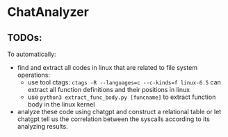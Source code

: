 # ChatAnalyzer
## TODOs:
To automatically:
- find and extract all codes in linux that are related to file system operations:
    - use tool ctags: ```ctags -R --languages=c --c-kinds=f linux-6.5``` can extract all function definitions and their positions in linux
    - use ```python3 extract_func_body.py [funcname]``` to extract function body in the linux kernel
- analyze these code using chatgpt and construct a relational table or let chatgpt tell us the correlation between the syscalls according to its analyzing results.
